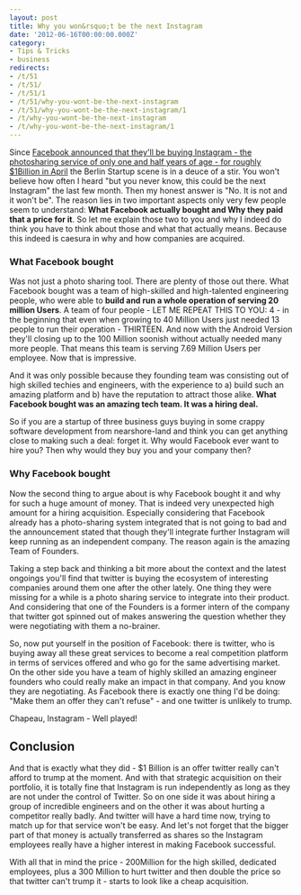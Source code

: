 ```yaml
---
layout: post
title: Why you won&rsquo;t be the next Instagram
date: '2012-06-16T00:00:00.000Z'
category:
- Tips & Tricks
- business
redirects:
- /t/51
- /t/51/
- /t/51/1
- /t/51/why-you-wont-be-the-next-instagram
- /t/51/why-you-wont-be-the-next-instagram/1
- /t/why-you-wont-be-the-next-instagram
- /t/why-you-wont-be-the-next-instagram/1
---
```




Since [Facebook announced that they'll be buying Instagram - the photosharing service of only one and half years of age - for roughly $1Billion in April](http://newsroom.fb.com/News/321/Facebook-to-Acquire-Instagram) the Berlin Startup scene is in a deuce of a stir. You won't believe how often I heard "but you never know, this could be the next Instagram" the last few month. Then my honest answer is "No. It is not and it won't be". The reason lies in two important aspects only very few people seem to understand: **What Facebook actually bought and Why they paid that a price for it**. So let me explain those two to you and why I indeed do think you have to think about those and what that actually means. Because this indeed is caesura in why and how companies are acquired. 

### What Facebook bought

Was not just a photo sharing tool. There are plenty of those out there. What Facebook bought was a team of high-skilled and high-talented engineering people, who were able to **build and run a whole operation of serving 20 million Users**. A team of four people - LET ME REPEAT THIS TO YOU: 4 - in the beginning that even when growing to 40 Million Users just needed 13 people to run their operation - THIRTEEN. And now with the Android Version they'll closing up to the 100 Million soonish without actually needed many more people. That means this team is serving 7.69 Million Users per employee. Now that is impressive.

And it was only possible because they founding team was consisting out of high skilled techies and engineers, with the experience to a) build such an amazing platform and b) have the reputation to attract those alike. **What Facebook bought was an amazing tech team. It was a hiring deal.**

So if you are a startup of three business guys buying in some crappy software development from nearshore-land and think you can get anything close to making such a deal: forget it. Why would Facebook ever want to hire you? Then why would they buy you and your company then?

### Why Facebook bought

Now the second thing to argue about is why Facebook bought it and why for such a huge amount of money. That is indeed very unexpected high amount for a hiring acquisition. Especially considering that Facebook already has a photo-sharing system integrated that is not going to bad and the announcement stated that though they'll integrate further Instagram will keep running as an independent company. The reason again is the amazing Team of Founders.

Taking a step back and thinking a bit more about the context and the latest ongoings you'll find that twitter is buying the ecosystem of interesting companies around them one after the other lately. One thing they were missing for a while is a photo sharing service to integrate into their product. And considering that one of the Founders is a former intern of the company that twitter got spinned out of makes answering the question whether they were negotiating with them a no-brainer.

So, now put yourself in the position of Facebook: there is twitter, who is buying away all these great services to become a real competition platform in terms of services offered and who go for the same advertising market. On the other side you have a team of highly skilled an amazing engineer founders who could really make an impact in that company. And you know they are negotiating. As Facebook there is exactly one thing I'd be doing: "Make them an offer they can't refuse" - and one twitter is unlikely to trump.

Chapeau, Instagram - Well played!

## Conclusion

And that is exactly what they did - $1 Billion is an offer twitter really can't afford to trump at the moment. And with that strategic acquisition on their portfolio, it is totally fine that Instagram is run independently as long as they are not under the control of Twitter. So on one side it was about hiring a group of incredible engineers and on the other it was about hurting a competitor really badly. And twitter will have a hard time now, trying to match up for that service won't be easy. And let's not forget that the bigger part of that money is actually transferred as shares so the Instagram employees really have a higher interest in making Facebook successful. 

With all that in mind the price - 200Million for the high skilled, dedicated employees, plus a 300 Million to hurt twitter and then double the price so that twitter can't trump it - starts to look like a cheap acquisition.
